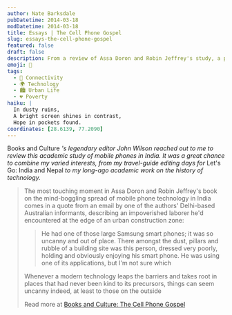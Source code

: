 ```yaml
---
author: Nate Barksdale
pubDatetime: 2014-03-18
modDatetime: 2014-03-18
title: Essays | The Cell Phone Gospel
slug: essays-the-cell-phone-gospel
featured: false
draft: false
description: From a review of Assa Doron and Robin Jeffrey's study, a poignant observation on the surprising presence of technology amidst poverty in India.
emoji: 📱
tags:
  - 📶 Connectivity
  - 🌍 Technology
  - 🏙️ Urban Life
  - 💔 Poverty
haiku: |
  In dusty ruins,  
  A bright screen shines in contrast,  
  Hope in pockets found.
coordinates: [28.6139, 77.2090]
---
```


Books and Culture _'s legendary editor John Wilson reached out to me to review this academic study of mobile phones in India. It was a great chance to combine my varied interests, from my travel-guide editing days for_ Let's Go: India and Nepal _to my long-ago academic work on the history of technology._

> The most touching moment in Assa Doron and Robin Jeffrey's book on the mind-boggling spread of mobile phone technology in India comes in a quote from an email by one of the authors' Delhi-based Australian informants, describing an impoverished laborer he'd encountered at the edge of an urban construction zone:
>
> > He had one of those large Samsung smart phones; it was so uncanny and out of place. There amongst the dust, pillars and rubble of a building site was this person, dressed very poorly, holding and obviously enjoying his smart phone. He was using one of its applications, but I'm not sure which
>
> Whenever a modern technology leaps the barriers and takes root in places that had never been kind to its precursors, things can seem uncanny indeed, at least to those on the outside
>
> Read more at [Books and Culture: The Cell Phone Gospel](http://www.booksandculture.com/articles/2013/sepoct/cell-phone-gospel.html)
